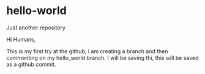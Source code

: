 # hello-world
Just another repository

Hi Humans,

This is my first try at the github, i am creating a branch and then commenting on my hello_world branch.
I will be saving thi, this will be saved as a github commit.
